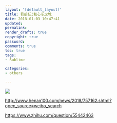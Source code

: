 ```yaml
---
layout: '[default_layout]'   
title: 看前任3和心乐之城           
date: 2018-01-03 10:47:41  
updated: 
permalink: 
render_drafts: true
copyright: true
password: 
comments: true
toc: true                  
tags:                        
- Sublime

categories:                  
- others

---
```

![](https://gss3.bdstatic.com/7Po3dSag_xI4khGkpoWK1HF6hhy/baike/c0%3Dbaike150%2C5%2C5%2C150%2C50/sign=df339aa2a4c3793169658e7b8aaddc20/b999a9014c086e06ba5667ef09087bf40bd1cb9c.jpg)
<!--more-->

http://www.henan100.com/news/2018/757162.shtml?open_source=weibo_search

https://www.zhihu.com/question/55442463
